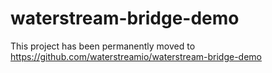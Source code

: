 # waterstream-bridge-demo

This project has been permanently moved to https://github.com/waterstreamio/waterstream-bridge-demo
